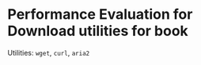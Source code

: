 Performance Evaluation for Download utilities for book
=======================================================
Utilities: `wget`, `curl`, `aria2`
